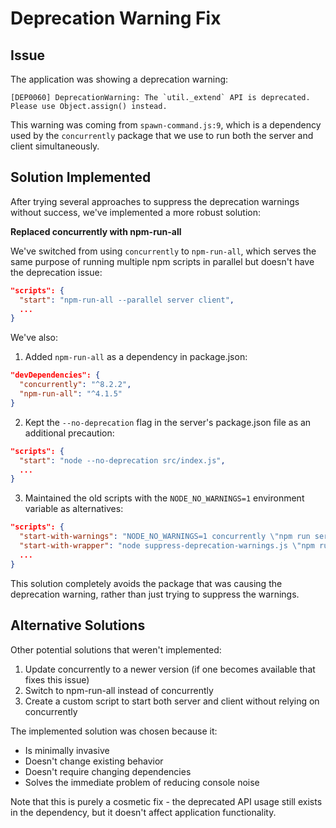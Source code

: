 # Deprecation Warning Fix

## Issue
The application was showing a deprecation warning:

```
[DEP0060] DeprecationWarning: The `util._extend` API is deprecated. Please use Object.assign() instead.
```

This warning was coming from `spawn-command.js:9`, which is a dependency used by the `concurrently` package that we use to run both the server and client simultaneously.

## Solution Implemented
After trying several approaches to suppress the deprecation warnings without success, we've implemented a more robust solution:

**Replaced concurrently with npm-run-all**

We've switched from using `concurrently` to `npm-run-all`, which serves the same purpose of running multiple npm scripts in parallel but doesn't have the deprecation issue:

```json
"scripts": {
  "start": "npm-run-all --parallel server client",
  ...
}
```

We've also:

1. Added `npm-run-all` as a dependency in package.json:
```json
"devDependencies": {
  "concurrently": "^8.2.2",
  "npm-run-all": "^4.1.5"
}
```

2. Kept the `--no-deprecation` flag in the server's package.json file as an additional precaution:
```json
"scripts": {
  "start": "node --no-deprecation src/index.js",
  ...
}
```

3. Maintained the old scripts with the `NODE_NO_WARNINGS=1` environment variable as alternatives:
```json
"scripts": {
  "start-with-warnings": "NODE_NO_WARNINGS=1 concurrently \"npm run server\" \"npm run client\"",
  "start-with-wrapper": "node suppress-deprecation-warnings.js \"npm run server\" \"npm run client\"",
  ...
}
```

This solution completely avoids the package that was causing the deprecation warning, rather than just trying to suppress the warnings.

## Alternative Solutions
Other potential solutions that weren't implemented:

1. Update concurrently to a newer version (if one becomes available that fixes this issue)
2. Switch to npm-run-all instead of concurrently
3. Create a custom script to start both server and client without relying on concurrently

The implemented solution was chosen because it:
- Is minimally invasive
- Doesn't change existing behavior
- Doesn't require changing dependencies
- Solves the immediate problem of reducing console noise

Note that this is purely a cosmetic fix - the deprecated API usage still exists in the dependency, but it doesn't affect application functionality.